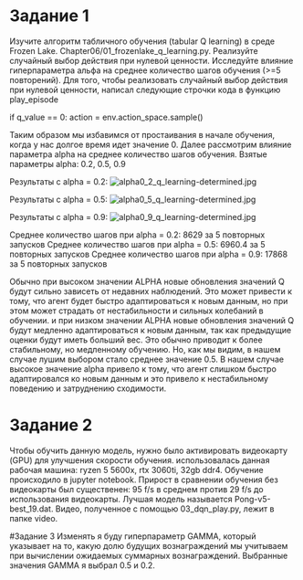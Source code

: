 # Задание 1
Изучите алгоритм табличного обучения (tabular Q learning) в среде Frozen Lake. Chapter06/01_frozenlake_q_learning.py. Реализуйте случайный выбор действия при нулевой ценности. Исследуйте влияние гиперпараметра альфа на среднее количество шагов обучения (>=5 повторений).
Для того, чтобы реализовать случайный выбор действия при нулевой ценности, написал следующие строчки кода в функцию play_episode
            


if q_value == 0:
    action = env.action_space.sample()

Таким образом мы избавимся от простаивания в начале обучения, когда у нас долгое время идет значение 0.
Далее рассмотрим влияние параметра alpha на среднее количество шагов обучения.
Взятые параметры alpha: 0.2, 0.5, 0.9

Результаты с alpha = 0.2:
![alpha0_2_q_learning-determined.jpg](..%2F..%2F..%2FOneDrive%2FDocuments%2Fimages%2Falpha0_2_q_learning-determined.jpg)

Результаты с alpha = 0.5:
![alpha0_5_q_learning-determined.jpg](..%2F..%2F..%2FOneDrive%2FDocuments%2Fimages%2Falpha0_5_q_learning-determined.jpg)

Результаты с alpha = 0.9:
![alpha0_9_q_learning-determined.jpg](..%2F..%2F..%2FOneDrive%2FDocuments%2Fimages%2Falpha0_9_q_learning-determined.jpg)

Среднее количество шагов при alpha = 0.2: 8629 за 5 повторных запусков
Среднее количество шагов при alpha = 0.5: 6960.4 за 5 повторных запусков
Среднее количество шагов при alpha = 0.9: 17868 за 5 повторных запусков

Обычно при высоком значении ALPHA новые обновления значений Q будут сильно зависеть от недавних наблюдений. Это может привести к тому, что агент будет быстро адаптироваться к новым данным, но при этом может страдать от нестабильности и сильных колебаний в обучении.
и при низком значении ALPHA новые обновления значений Q будут медленно адаптироваться к новым данным, так как предыдущие оценки будут иметь больший вес. Это обычно приводит к более стабильному, но медленному обучению.
Но, как мы видим, в нашем случае лушим выбором стало среднее значение 0.5. В нашем случае высокое значение alpha привело к тому, что агент
слишком быстро  адаптировался ко новым данным и это привело к нестабильному поведению и затруднению сходимости.

# Задание 2
Чтобы обучить данную модель, нужно было активировать видеокарту (GPU) для улучшения скорости обучения.
использовалась данная рабочая машина: ryzen 5 5600x, rtx 3060ti, 32gb ddr4. Обучение происходило в jupyter notebook.
Прирост в сравнении обучения без видеокарты был существенен: 95 f/s в среднем против 29 f/s до использования видеокарты.
Лучшая модель называется Pong-v5-best_19.dat. Видео, полученное с помощью 03_dqn_play.py, лежит в папке video.

#Задание 3
Изменять я буду гиперпараметр GAMMA, который указывает на то, какую долю будущих вознаграждений мы учитываем при вычислении ожидаемых суммарных вознаграждений.
Выбранные значения GAMMA я выбрал 0.5 и 0.2.
